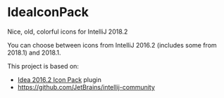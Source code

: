 # IdeaIconPack
Nice, old, colorful icons for IntelliJ 2018.2

You can choose between icons from IntelliJ 2016.2 (includes some from 2018.1) and 2018.1. 


This project is based on:
- [Idea 2016.2 Icon Pack](https://plugins.jetbrains.com/plugin/7285-idea-2016-2-icon-pack) plugin 
- https://github.com/JetBrains/intellij-community
